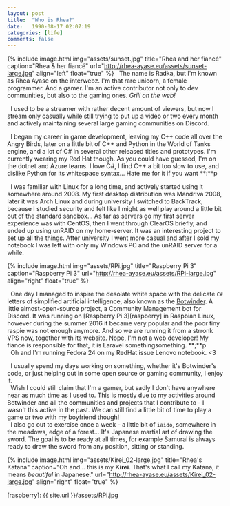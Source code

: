```yaml
---
layout: post
title:  "Who is Rhea?"
date:   1990-08-17 02:07:19
categories: [life]
comments: false
---
```

{% include image.html
  img="assets/sunset.jpg"
  title="Rhea and her fiancé"
  caption="Rhea & her fiancé"
  url="http://rhea-ayase.eu/assets/sunset-large.jpg"
  align="left"
  float="true"
%}
 &nbsp; The name is Radka, but I'm known as Rhea Ayase on the interwebz. I'm that rare unicorn, a female programmer. And a gamer. I'm an active contributor not only to dev communities, but also to the gaming ones. _Grill on the web!_

 &nbsp; I used to be a streamer with rather decent amount of viewers, but now I stream only casually while still trying to put up a video or two every month and actively maintaining several large gaming communities on Discord.

 &nbsp; I began my career in game development, leaving my C++ code all over the Angry Birds, later on a little bit of C++ and Python in the World of Tanks engine, and a lot of C# in several other released titles and prototypes. I'm currently wearing my Red Hat though. As you could have guessed, I'm on the dotnet and Azure teams. I love C#, I find C++ a bit too slow to use, and dislike Python for its whitespace syntax... Hate me for it if you want **:**p 

<!--more-->

 &nbsp; I was familiar with Linux for a long time, and actively started using it somewhere around 2008. My first desktop distribution was Mandriva 2008, later it was Arch Linux and during university I switched to BackTrack, because I studied security and felt like I might as well play around a little bit out of the standard sandbox... As far as servers go my first server experience was with CentOS, then I went through ClearOS briefly, and ended up using unRAID on my home-server. It was an interesting project to set up all the things. After university I went more casual and after I sold my notebook I was left with only my Windows PC and the unRAID server for a while. 

{% include image.html
  img="assets/RPi.jpg"
  title="Raspberry Pi 3"
  caption="Raspberry Pi 3"
  url="http://rhea-ayase.eu/assets/RPi-large.jpg"
  align="right"
  float="true"
%}

 &nbsp; One day I managed to inspire the desolate white space with the delicate `C#` letters of simplified artificial intelligence, also known as the [Botwinder][botwinder]. A little almost-open-source project, a Community Management bot for Discord. It was running on [Raspberry Pi 3][raspberry] in Raspbian Linux, however during the summer 2016 it became very popular and the poor tiny raspie was not enough anymore. And so we are running it from a strronk VPS now, together with its website. Nope, I'm not a web developer! My fiancé is responsible for that, it is Laravel somethingsomething. **;**p 
<br /> &nbsp; Oh and I'm running Fedora 24 on my RedHat issue Lenovo notebook. <3

 &nbsp; I usually spend my days working on something, whether it's Botwinder's code, or just helping out in some open source or gaming community, I enjoy it.
<br /> &nbsp; Wish I could still claim that I'm a gamer, but sadly I don't have anywhere near as much time as I used to. This is mostly due to my activities around Botwinder and all the communities and projects that I contribute to - I wasn't this active in the past. We can still find a little bit of time to play a game or two with my boyfriend though!
<br /> &nbsp; I also go out to exercise once a week - a little bit of `iaido`, somewhere in the meadows, edge of a forest... It's Japanese martial art of drawing the sword. The goal is to be ready at all times, for example Samurai is always ready to draw the sword from any position, sitting or standing.

{% include image.html
  img="assets/Kirei_02-large.jpg"
  title="Rhea's Katana"
  caption="Oh and... this is my **Kirei**. That's what I call my Katana, it means _beautiful_ in Japanese."
  url="http://rhea-ayase.eu/assets/Kirei_02-large.jpg"
  align="right"
  float="true"
%}

[botwinder]:	http://botwinder.info
[raspberry]:	{{ site.url }}/assets/RPi.jpg
